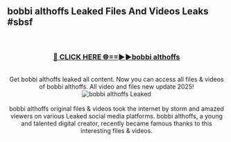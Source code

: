 ## bobbi althoffs Leaked Files And Videos Leaks #sbsf
<br>
<div align="center">
<h3><a href="https://watchclip.my.id/bobbi althoffs" rel="nofollow">🔴 CLICK HERE 🌐==►►bobbi althoffs</a></h3>
<br>
Get bobbi althoffs leaked all content. Now you can access all files & videos of bobbi althoffs. All video and files new update 2025!
<br>
<a href="https://watchclip.my.id/bobbi althoffs" rel="nofollow" data-target="animated-image.originalLink"><img src="https://i.ibb.co.com/WyWwxjT/player-gif2.gif" alt="bobbi althoffs Leaked" style="max-width: 100%; display: inline-block;" data-target="animated-image.originalImage"></a>
<br><br>
bobbi althoffs original files & videos took the internet by storm and amazed viewers on various Leaked social media platforms. bobbi althoffs, a young and talented digital creator, recently became famous thanks to this interesting files & videos.
</div>
<br>